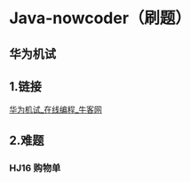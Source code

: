 # Java-nowcoder（刷题）

## 华为机试

## 1.链接

[华为机试_在线编程_牛客网](https://www.nowcoder.com/exam/oj/ta?tpId=37)

## 2.难题

### **HJ16** **购物单**

